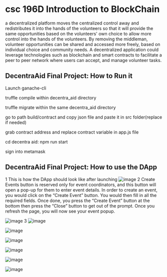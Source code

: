 # csc 196D Introduction to BlockChain

a decentralized platform moves the centralized control away and redistributes it into the hands of the volunteers so that it will provide the same opportunities based on the volunteers' own choice to allow more control into the hands of the volunteers. By removing the middleman, volunteer opportunities can be shared and accessed more freely, based on individual choice and community needs. A decentralized application could leverage technologies such as blockchain and smart contracts to facilitate a peer to peer network where users can accept, and manage volunteer tasks. 

##  DecentraAid Final Project: How to Run it

Launch ganache-cli

truffle compile within decentra_aid directory

truffle migrate within the same decentra_aid directory

go to path build/contract and copy json file and paste it in src folder(replace if needed)

grab contract address and replace contract variable in app.js file

cd decentra aid: npm run start

sign into metamask

##  DecentraAid Final Project: How to use the DApp
 1 This is how the DApp should look like after launching
![image](https://github.com/user-attachments/assets/a4986832-69a8-4bc8-a8eb-ac14baa08812)
 2 Create Events button is reserved only for event coordinators, and this button will open a pop-up for them to enter event details. In order to create an event, you would click on the “Create Event” button. You would then fill in all the required fields. Once done, you press the “Create Event” button at the bottom then press the “Close” button to get out of the prompt. Once you refresh the page, you will now see your event popup.

![image](https://github.com/user-attachments/assets/460ee41e-3374-440f-890b-85970cc8c71e)
 3
![image](https://github.com/user-attachments/assets/c197c127-a6e8-4cdb-bb83-2418c9499498)

![image](https://github.com/user-attachments/assets/b9e2e985-3508-43da-a0e8-99d2df6018fe)

![image](https://github.com/user-attachments/assets/5da18b6b-101c-477a-88c2-c20ef4a46039)

![image](https://github.com/user-attachments/assets/4a3d54a7-7d59-43bf-be0a-cd94560fda11)

![image](https://github.com/user-attachments/assets/e6f5686e-4f14-4229-a66c-cc3605cb2748)

![image](https://github.com/user-attachments/assets/aad6b48e-1d61-4a5c-8a85-f6036cc15fca)

